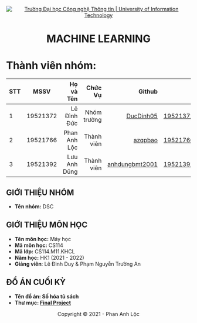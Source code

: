 <!-- Banner -->
<p align="center">
  <a href="https://www.uit.edu.vn/" title="Trường Đại học Công nghệ Thông tin" style="border: none;">
    <img src="https://i.imgur.com/WmMnSRt.png" alt="Trường Đại học Công nghệ Thông tin | University of Information Technology">
  </a>
</p>

<!-- Title -->
<h1 align="center"><b>MACHINE LEARNING</b></h1>

<!-- Main -->
# Thành viên nhóm:
| STT    | MSSV          | Họ và Tên              |Chức Vụ    | Github                                                  | Email                   |
| ------ |:-------------:| ----------------------:|----------:|--------------------------------------------------------:|-------------------------:
| 1      | 19521372      | Lê Đình Đức            |Nhóm trưởng|[DucDinh05](https://github.com/DucDinh05)                |19521372@gm.uit.edu.vn   |
| 2      | 19521766      | Phan Anh Lộc            |Thành viên |[azqpbao](https://github.com/azqpbao)                    |19521766@gm.uit.edu.vn   |
| 3      | 19521392      | Lưu Anh Dũng           |Thành viên |[anhdungbmt2001](https://github.com/anhdungbmt2001)      |19521392@gm.uit.edu.vn   |

## GIỚI THIỆU NHÓM
* **Tên nhóm:** DSC

## GIỚI THIỆU MÔN HỌC
* **Tên môn học:** Máy học
* **Mã môn học:** CS114
* **Mã lớp:** CS114.M11.KHCL
* **Năm học:** HK1 (2021 - 2022)
* **Giảng viên**: Lê Đình Duy & Phạm Nguyễn Trường An

## ĐỒ ÁN CUỐI KỲ
* **Tên đồ án: Số hóa tủ sách** 
* **Thư mục: [Final Project](https://github.com/azqpbao/CS114.M11.KHCL/tree/main/Final%20Project)** 

<!-- Footer -->
<p align='center'>Copyright © 2021 - Phan Anh Lộc</p>
